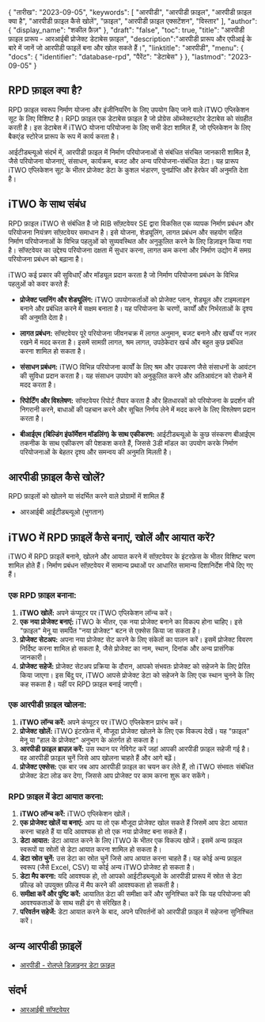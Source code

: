 {
"तारीख": "2023-09-05",
  "keywords": [
"आरपीडी",
"आरपीडी फ़ाइल",
"आरपीडी फ़ाइल क्या है",
"आरपीडी फ़ाइल कैसे खोलें",
"फ़ाइल",
"आरपीडी फ़ाइल एक्सटेंशन",
"विस्तार"
],
  "author": {
"display_name": "शकील फ़ैज़"
},
"draft": "false",
"toc": true,
"title": "आरपीडी फ़ाइल प्रारूप - आरआईबी प्रोजेक्ट डेटाबेस फ़ाइल",
  "description":"आरपीडी प्रारूप और एपीआई के बारे में जानें जो आरपीडी फाइलें बना और खोल सकते हैं।",
"linktitle": "आरपीडी",
  "menu": {
    "docs": {
      "identifier": "database-rpd",
"पैरेंट": "डेटाबेस"
}
},
"lastmod": "2023-09-05"
}

## RPD फ़ाइल क्या है?

RPD फ़ाइल स्वरूप निर्माण योजना और इंजीनियरिंग के लिए उपयोग किए जाने वाले iTWO एप्लिकेशन सूट के लिए विशिष्ट है। RPD फ़ाइल एक डेटाबेस फ़ाइल है जो प्रोग्रेस ऑब्जेक्टस्टोर डेटाबेस को संग्रहीत करती है। इस डेटाबेस में iTWO योजना परियोजना के लिए सभी डेटा शामिल हैं, जो एप्लिकेशन के लिए बैकएंड स्टोरेज प्रारूप के रूप में कार्य करता है।

आईटीडब्ल्यूओ संदर्भ में, आरपीडी फ़ाइल में निर्माण परियोजनाओं से संबंधित संरचित जानकारी शामिल है, जैसे परियोजना योजनाएं, संसाधन, कार्यक्रम, बजट और अन्य परियोजना-संबंधित डेटा। यह प्रारूप iTWO एप्लिकेशन सूट के भीतर प्रोजेक्ट डेटा के कुशल भंडारण, पुनर्प्राप्ति और हेरफेर की अनुमति देता है।

## iTWO के साथ संबंध

RPD फ़ाइल iTWO से संबंधित है जो RIB सॉफ़्टवेयर SE द्वारा विकसित एक व्यापक निर्माण प्रबंधन और परियोजना नियंत्रण सॉफ़्टवेयर समाधान है। इसे योजना, शेड्यूलिंग, लागत प्रबंधन और सहयोग सहित निर्माण परियोजनाओं के विभिन्न पहलुओं को सुव्यवस्थित और अनुकूलित करने के लिए डिज़ाइन किया गया है। सॉफ्टवेयर का उद्देश्य परियोजना दक्षता में सुधार करना, लागत कम करना और निर्माण उद्योग में समग्र परियोजना प्रबंधन को बढ़ाना है।

iTWO कई प्रकार की सुविधाएँ और मॉड्यूल प्रदान करता है जो निर्माण परियोजना प्रबंधन के विभिन्न पहलुओं को कवर करते हैं:

- **प्रोजेक्ट प्लानिंग और शेड्यूलिंग:** iTWO उपयोगकर्ताओं को प्रोजेक्ट प्लान, शेड्यूल और टाइमलाइन बनाने और प्रबंधित करने में सक्षम बनाता है। यह परियोजना के चरणों, कार्यों और निर्भरताओं के दृश्य की अनुमति देता है।

- **लागत प्रबंधन:** सॉफ्टवेयर पूरे परियोजना जीवनचक्र में लागत अनुमान, बजट बनाने और खर्चों पर नज़र रखने में मदद करता है। इसमें सामग्री लागत, श्रम लागत, उपठेकेदार खर्च और बहुत कुछ प्रबंधित करना शामिल हो सकता है।

- **संसाधन प्रबंधन:** iTWO विभिन्न परियोजना कार्यों के लिए श्रम और उपकरण जैसे संसाधनों के आवंटन की सुविधा प्रदान करता है। यह संसाधन उपयोग को अनुकूलित करने और अतिआवंटन को रोकने में मदद करता है।

- **रिपोर्टिंग और विश्लेषण:** सॉफ्टवेयर रिपोर्ट तैयार करता है और हितधारकों को परियोजना के प्रदर्शन की निगरानी करने, बाधाओं की पहचान करने और सूचित निर्णय लेने में मदद करने के लिए विश्लेषण प्रदान करता है।

- **बीआईएम (बिल्डिंग इंफॉर्मेशन मॉडलिंग) के साथ एकीकरण:** आईटीडब्ल्यूओ के कुछ संस्करण बीआईएम तकनीक के साथ एकीकरण की पेशकश करते हैं, जिससे 3डी मॉडल का उपयोग करके निर्माण परियोजनाओं के बेहतर दृश्य और समन्वय की अनुमति मिलती है।

## आरपीडी फ़ाइल कैसे खोलें?

RPD फ़ाइलों को खोलने या संदर्भित करने वाले प्रोग्रामों में शामिल हैं

- आरआईबी आईटीडब्ल्यूओ (भुगतान)

## iTWO में RPD फ़ाइलें कैसे बनाएं, खोलें और आयात करें?

iTWO में RPD फ़ाइलें बनाने, खोलने और आयात करने में सॉफ़्टवेयर के इंटरफ़ेस के भीतर विशिष्ट चरण शामिल होते हैं। निर्माण प्रबंधन सॉफ़्टवेयर में सामान्य प्रथाओं पर आधारित सामान्य दिशानिर्देश नीचे दिए गए हैं।

### एक RPD फ़ाइल बनाना:

1. **iTWO खोलें:** अपने कंप्यूटर पर iTWO एप्लिकेशन लॉन्च करें।
2. **एक नया प्रोजेक्ट बनाएं:** iTWO के भीतर, एक नया प्रोजेक्ट बनाने का विकल्प होना चाहिए। इसे "फ़ाइल" मेनू या समर्पित "नया प्रोजेक्ट" बटन से एक्सेस किया जा सकता है।
3. **प्रोजेक्ट सेटअप:** अपना नया प्रोजेक्ट सेट करने के लिए संकेतों का पालन करें। इसमें प्रोजेक्ट विवरण निर्दिष्ट करना शामिल हो सकता है, जैसे प्रोजेक्ट का नाम, स्थान, दिनांक और अन्य प्रासंगिक जानकारी।
4. **प्रोजेक्ट सहेजें:** प्रोजेक्ट सेटअप प्रक्रिया के दौरान, आपको संभवतः प्रोजेक्ट को सहेजने के लिए प्रेरित किया जाएगा। इस बिंदु पर, iTWO आपसे प्रोजेक्ट डेटा को सहेजने के लिए एक स्थान चुनने के लिए कह सकता है। यहीं पर RPD फ़ाइल बनाई जाएगी।

### एक आरपीडी फ़ाइल खोलना:

1. **iTWO लॉन्च करें:** अपने कंप्यूटर पर iTWO एप्लिकेशन प्रारंभ करें।
2. **प्रोजेक्ट खोलें:** iTWO इंटरफ़ेस में, मौजूदा प्रोजेक्ट खोलने के लिए एक विकल्प देखें। यह "फ़ाइल" मेनू या "हाल के प्रोजेक्ट" अनुभाग के अंतर्गत हो सकता है।
3. **आरपीडी फ़ाइल ब्राउज़ करें:** उस स्थान पर नेविगेट करें जहां आपकी आरपीडी फ़ाइल सहेजी गई है। वह आरपीडी फ़ाइल चुनें जिसे आप खोलना चाहते हैं और आगे बढ़ें।
4. **प्रोजेक्ट एक्सेस:** एक बार जब आप आरपीडी फ़ाइल का चयन कर लेते हैं, तो iTWO संभवतः संबंधित प्रोजेक्ट डेटा लोड कर देगा, जिससे आप प्रोजेक्ट पर काम करना शुरू कर सकेंगे।

### RPD फ़ाइल में डेटा आयात करना:

1. **iTWO लॉन्च करें:** iTWO एप्लिकेशन खोलें।
2. **एक प्रोजेक्ट खोलें या बनाएं:** आप या तो एक मौजूदा प्रोजेक्ट खोल सकते हैं जिसमें आप डेटा आयात करना चाहते हैं या यदि आवश्यक हो तो एक नया प्रोजेक्ट बना सकते हैं।
3. **डेटा आयात:** डेटा आयात करने के लिए iTWO के भीतर एक विकल्प खोजें। इसमें अन्य फ़ाइल स्वरूपों या स्रोतों से डेटा आयात करना शामिल हो सकता है।
4. **डेटा स्रोत चुनें:** उस डेटा का स्रोत चुनें जिसे आप आयात करना चाहते हैं। यह कोई अन्य फ़ाइल स्वरूप (जैसे Excel, CSV) या कोई अन्य iTWO प्रोजेक्ट हो सकता है।
5. **डेटा मैप करना:** यदि आवश्यक हो, तो आपको आईटीडब्ल्यूओ के आरपीडी प्रारूप में स्रोत से डेटा फ़ील्ड को उपयुक्त फ़ील्ड में मैप करने की आवश्यकता हो सकती है।
6. **समीक्षा करें और पुष्टि करें:** आयातित डेटा की समीक्षा करें और सुनिश्चित करें कि यह परियोजना की आवश्यकताओं के साथ सही ढंग से संरेखित है।
7. **परिवर्तन सहेजें:** डेटा आयात करने के बाद, अपने परिवर्तनों को आरपीडी फ़ाइल में सहेजना सुनिश्चित करें।

## अन्य आरपीडी फ़ाइलें

- [आरपीडी - रोलप्ले डिज़ाइनर डेटा फ़ाइल](/hi/डेटाबेस/आरपीडी-रोलप्ले/)

## संदर्भ
* [आरआईबी सॉफ्टवेयर](https://en.wikipedia.org/wiki/RIB_Software)

